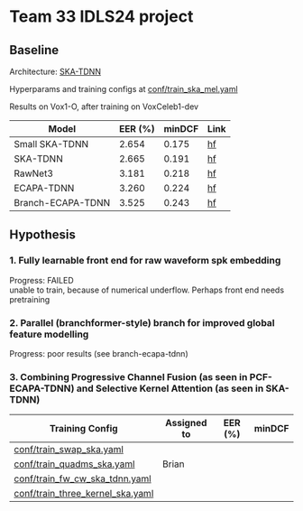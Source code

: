 # Team 33 IDLS24 project

## Baseline

Architecture: [SKA-TDNN](https://arxiv.org/abs/2204.01005)  

Hyperparams and training configs at [conf/train_ska_mel.yaml](conf/train_ska_mel.yaml)

Results on Vox1-O, after training on VoxCeleb1-dev

|Model| EER (%) | minDCF| Link |
|---------|---------|-------|-------|
| Small SKA-TDNN | 2.654 | 0.175 | [hf](https://huggingface.co/alexgichamba/idls24_team33_vox1_ska_small) |
| SKA-TDNN | 2.665 | 0.191 | [hf](https://huggingface.co/alexgichamba/idls24_team33_baseline) |
| RawNet3 | 3.181 | 0.218 | [hf](https://huggingface.co/alexgichamba/idls24_team33_vox1_rawnet3) |
| ECAPA-TDNN | 3.260 | 0.224 | [hf](https://huggingface.co/alexgichamba/idls24_team33_vox1_ecapa) |
| Branch-ECAPA-TDNN | 3.525 | 0.243 | [hf](https://huggingface.co/alexgichamba/idls24_team33_vox1_branch_ecapa) |

## Hypothesis
### 1. Fully learnable front end for raw waveform spk embedding
Progress: FAILED <br>
unable to train, because of numerical underflow. Perhaps front end needs pretraining

### 2. Parallel (branchformer-style) branch for improved global feature modelling
Progress: poor results (see branch-ecapa-tdnn)

### 3. Combining Progressive Channel Fusion (as seen in PCF-ECAPA-TDNN) and Selective Kernel Attention (as seen in SKA-TDNN)
|Training Config|Assigned to|EER (%) | minDCF|
|---------|---------|-------|-------|
|[conf/train_swap_ska.yaml](conf/train_swap_ska.yaml)||||
|[conf/train_quadms_ska.yaml](conf/train_quadms_ska.yaml)|Brian|||
|[conf/train_fw_cw_ska_tdnn.yaml](conf/train_fw_cw_ska_tdnn.yaml)||||
|[conf/train_three_kernel_ska.yaml](conf/train_three_kernel_ska.yaml)||||
